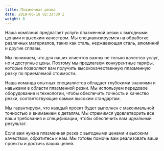 ```yaml
---
title: Плазменная резка
date: 2019-06-18 02:33:00 Z
weight: 8
---
```


Наша компания предлагает услуги плазменной резки с выгодными ценами и высоким качеством. Мы специализируемся на обработке различных материалов, таких как сталь, нержавеющая сталь, алюминий и другие сплавы.

Мы понимаем, что для наших клиентов важны не только качество услуг, но и доступные цены. Поэтому мы предлагаем конкурентные тарифы, которые позволяют вам получить высококачественную плазменную резку по приемлемой стоимости.

Наша команда опытных специалистов обладает глубокими знаниями и навыками в области плазменной резки. Мы используем передовое оборудование и технологии, чтобы обеспечить точность и качество резки, соответствующие самым высоким стандартам.

Мы гарантируем, что каждый проект будет выполнен с максимальной точностью и вниманием к деталям. Мы стремимся удовлетворить все ваши требования и спецификации, чтобы обеспечить вам идеальный результат.

Если вам нужна плазменная резка с выгодными ценами и высоким качеством, обратитесь к нам. Мы готовы помочь вам реализовать ваши проекты и достичь ваших целей.